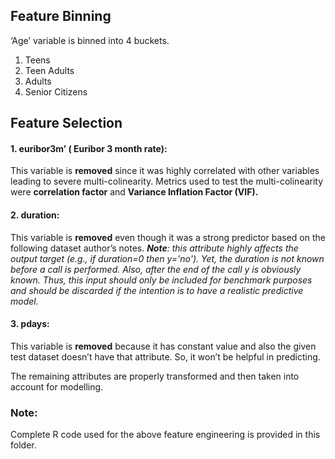 
## Feature Binning

 ‘Age’ variable is binned into 4 buckets.
 1. Teens
 2. Teen Adults
 3. Adults
 4. Senior Citizens
 
 ## Feature Selection
 
#### 1. euribor3m’ ( Euribor 3 month rate):
This variable is **removed** since it was highly correlated with other variables leading to severe multi-colinearity. Metrics used to test the multi-colinearity were **correlation factor** and **Variance Inflation Factor (VIF).**

#### 2. duration:
This variable is **removed** even though it was a strong predictor based on the following dataset author’s notes. ***Note**: this attribute highly affects the output target (e.g., if duration=0 then y='no'). Yet, the duration is not known before a call is performed. Also, after the end of the call y is obviously known. Thus, this input should only be included for benchmark purposes and should be discarded if the intention is to have a realistic predictive model.*

#### 3. pdays:
This variable is **removed** because it has constant value and also the given test dataset doesn’t have that attribute. So, it won’t be helpful in predicting.


The remaining attributes are properly transformed and then taken into account for modelling.


### Note: 
Complete R code used for the above feature engineering is provided in this folder.

















































